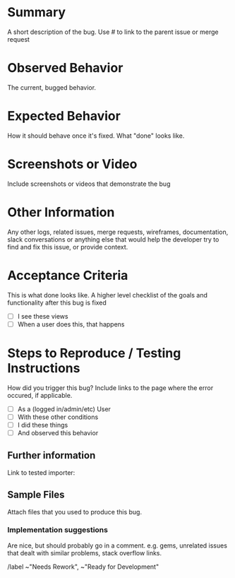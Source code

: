  # Summary

A short description of the bug. Use # to link to the parent issue or merge request

# Observed Behavior

The current, bugged behavior.

# Expected Behavior

How it should behave once it's fixed. What "done" looks like.

# Screenshots or Video

Include screenshots or videos that demonstrate the bug

# Other Information

Any other logs, related issues, merge requests, wireframes, documentation, slack conversations or anything else that would help the developer try to find and fix this issue, or provide context.

# Acceptance Criteria

This is what done looks like. A higher level checklist of the goals and functionality after this bug is fixed

* [ ] I see these views
* [ ] When a user does this, that happens

# Steps to Reproduce / Testing Instructions

How did you trigger this bug? Include links to the page where the error occured, if applicable. 

* [ ]  As a (logged in/admin/etc) User
* [ ]  With these other conditions
* [ ]  I did these things
* [ ]  And observed this behavior

## Further information

Link to tested importer: 

## Sample Files

Attach files that you used to produce this bug.

### Implementation suggestions

Are nice, but should probably go in a comment. e.g. gems, unrelated issues that dealt with similar problems, stack overflow links.

/label ~"Needs Rework", ~"Ready for Development"
<!-- By default, should bugs go to Ready for development, to be on the development board, or be like normal issues and go to the planning board> -->
